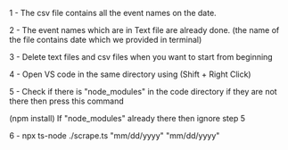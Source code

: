 1 - The csv file contains all the event names on the date.

2 - The event names which are in Text file are already done. (the name of the file contains date which
we provided in terminal)

3 - Delete text files and csv files when you want to start from beginning

4 - Open VS code in the same directory using (Shift + Right Click)


5 - Check if there is "node_modules" in the code directory if they are not there then press this command

(npm install)
If "node_modules" already there then ignore step 5

6 - npx ts-node ./scrape.ts  "mm/dd/yyyy" "mm/dd/yyyy"




